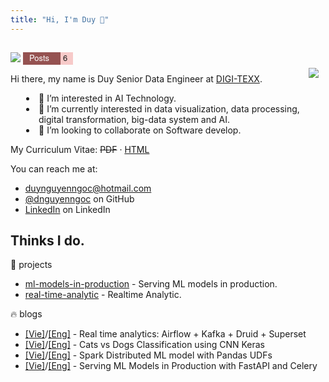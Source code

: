 ```yaml
---
title: "Hi, I'm Duy 👋"
---
```


<div>
    <div style='display: inline-flex; list-style-type: none; padding-top: 15px; font-family: "Helvetica Neue", sans-serif;'>
        <li>
            <img src='https://visitor-badge.glitch.me/badge?page_id=dnguyenngoc.github.io&left_text=Visitors'/>
        </li>
         <li style='background: #955251; width:60px; height:20px;text-align:center; margin-left:4px;'>
           <p style='font-size: 13px; margin-top:-1px; float:left;padding-left:10px;color:white'>Posts</p>
        </li>
        <li style='background: #f7cac9; width:20px; height:20px;'><p style='font-size: 13px; margin-top:-1px; float:left;padding-left:4px;'>
        6
        </p></li>
    </div>
</div>


Hi there, my name is Duy Senior Data Engineer at [DIGI-TEXX](https://digi-texx.com/).

<div style='display:inline-flex'>
  <div style='display: block; padding-left:25px'>
    <div style='display:inline-flex;'>
      <li></li>
      <li style='list-style-type: none;'>👀 I’m interested in AI Technology.</li>
    </div>
    <div style='display:inline-flex;'>
      <li></li>
      <li style='list-style-type: none;'>🌱 I’m currently interested in data visualization, data processing, digital transformation, big-data system and AI.</li>
    </div>
    <div style='display:inline-flex;'>
      <li></li>
      <li style='list-style-type: none;'>💞️ I’m looking to collaborate on Software develop.</li>
    </div>
  </div>
  <div style='float:right; padding-right:200px; width:500px; margin-top:-40px'><img src='dog.gif'></img></div>
</div>



My Curriculum Vitae: ~~PDF~~ · [HTML](cv.html)

You can reach me at:

- [duynguyenngoc@hotmail.com](mailto:duynguyenngoc@hotmail.com)
- [@dnguyenngoc](https://github.com/dnguyenngoc/) on GitHub
- [LinkedIn](https://www.linkedin.com/in/dnguyenngoc/) on LinkedIn

## Thinks I do.

:rice: projects

- [ml-models-in-production](https://github.com/apot-group/ml-models-in-production) - Serving ML models in production.
- [real-time-analytic](https://github.com/apot-group/real-time-analytic) - Realtime Analytic.


:fire: blogs
- [[Vie]](https://viblo.asia/p/real-time-analytics-airflow-kafka-druid-superset-1Je5EAYj5nL)/[[Eng]](/posts/real-time-analytics-airflow-kafka-druid-superset) - Real time analytics: Airflow + Kafka + Druid + Superset
- [[Vie]](https://viblo.asia/p/cats-vs-dogs-classification-using-cnn-keras-1Je5EAx15nL)/[[Eng]](/posts/cats-vs-dogs-classification-using-cnn-keras) - Cats vs Dogs Classification using CNN Keras
- [[Vie]](https://viblo.asia/p/spark-distributed-ml-model-with-pandas-udfs-maGK7rWe5j2)/[[Eng]](/posts/spark-distributed-ml-model-with-pandas-udfs) - Spark Distributed ML model with Pandas UDFs
- [[Vie]](https://viblo.asia/p/serving-ml-models-in-production-with-fastapi-and-celery-924lJROmlPM)/[[Eng]](/posts/serving-ml-models-in-production-with-fastapi-and-celery) - Serving ML Models in Production with FastAPI and Celery

